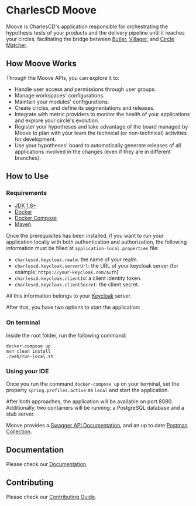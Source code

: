 # CharlesCD Moove

Moove is CharlesCD's application responsible for orchestrating the hypothesis tests of your products and the delivery pipeline until it reaches your circles, facilitating the bridge between [Butler], [Villager], and [Circle Matcher]. 
 
## How Moove Works

Through the Moove APIs, you can explore it to:
- Handle user access and permissions through user groups.
- Manage workspaces' configurations.
- Maintain your modules' configurations.
- Create circles, and define its segmentations and releases.
- Integrate with metric providers to monitor the health of your applications and explore your circle's evolution.
- Register your hypotheses and take advantage of the board managed by Moove to plan with your team the technical (or non-technical) activities for development.
- Use your hypotheses' board to automatically generate releases of all applications involved in the changes (even if they are in different branches).
 
## How to Use

### Requirements
 - [JDK 1.8+]
 - [Docker]
 - [Docker Compose]
 - [Maven]
 
Once the prerequisites has been installed, if you want to run your application locally with both authentication and authorization, the following information must be filled at `application-local.properties` file:
- `charlescd.keycloak.realm`: the name of your realm.
- `charlescd.keycloak.serverUrl`: the URL of your keycloak server (for example: `https://your-keycloak.com/auth`)
- `charlescd.keycloak.clientId`: a client identity token.
- `charlescd.keycloak.clientSecret`: the client secret.

All this information belongs to your [Keycloak] server.
                                     
After that, you have two options to start the application:

### On terminal

Inside the root folder, run the following command:

```
docker-compose up
mvn clean install
./web/run-local.sh
```

### Using your IDE
Once you run the command `docker-compose up` on your terminal, set the property `spring.profiles.active` as `local` and start the application.

After both approaches, the application will be available on port 8080. Additionally, two containers will be running: a PostgreSQL database and a stub server.
 
Moove provides a [Swagger API Documentation], and an up to date [Postman Collection].

## Documentation

Please check our [Documentation].

## Contributing

Please check our [Contributing Guide].

[JDK 1.8+]: https://www.oracle.com/java/technologies/javase-jdk8-downloads.html
[Docker]: https://docs.docker.com/get-docker/
[Docker Compose]: https://docs.docker.com/compose/install/
[Maven]: https://maven.apache.org/install.html
[Keycloak]: https://www.keycloak.org/docs/6.0/server_admin/
[Swagger API Documentation]: http://localhost:8080/swagger-ui.html
[Postman Collection]: data/postman/Charles%20Collection.postman_collection.json
[Butler]: https://github.com/ZupIT/charlescd/tree/master/butler
[Villager]: https://github.com/ZupIT/charlescd/tree/master/villager
[Circle Matcher]: https://github.com/ZupIT/charlescd/tree/master/circle-matcher
[Contributing Guide]: https://github.com/ZupIT/charlescd/blob/master/CONTRIBUTING.md
[Documentation]: https://docs.charlescd.io/
